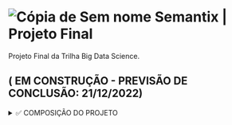 # ![Cópia de Sem nome](https://user-images.githubusercontent.com/72770754/195649637-a7ef09b0-628b-4c71-9fe5-918c0101c8d0.png) Semantix | Projeto Final

 Projeto Final da Trilha Big Data Science.

## ( EM CONSTRUÇÃO - PREVISÃO DE CONCLUSÃO: 21/12/2022)


<details><summary> ✅ COMPOSIÇÃO DO PROJETO </summary>

<p>
